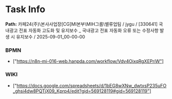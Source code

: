 # Task Info

**Path:** 카페24(주)\본사사업장\[CG]MI본부\MIH그룹\밸류업팀 / jygu / [330641] 국내광고 전표 자동화 고도화 및 유지보수 _ 국내광고 전표 자동화 오류 또는 수정사항 발생 시 유지보수 / 2025-09-01_00-00-00

### BPMN
- ["https://n8n-mi-016-web.hanpda.com/workflow/Vdv4OixqRgXEPriW"]

### WIKI
- ["https://docs.google.com/spreadsheets/d/1bEG8wXNw_dwtxsP235uFO_ghsi4dw8PQTjX09_Kprp4/edit?gid=569128119#gid=569128119"]

